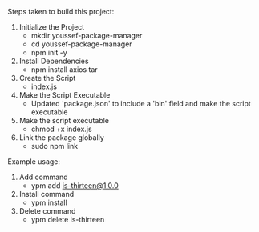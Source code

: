 Steps taken to build this project:

1. Initialize the Project
   - mkdir youssef-package-manager
   - cd youssef-package-manager
   - npm init -y
2. Install Dependencies
   - npm install axios tar
3. Create the Script
   - index.js
4. Make the Script Executable
   - Updated 'package.json' to include a 'bin' field and make the script executable
5. Make the script executable
   - chmod +x index.js
6. Link the package globally
   - sudo npm link
    
Example usage:

1. Add command
   - ypm add is-thirteen@1.0.0
2. Install command
   - ypm install
3. Delete command
   - ypm delete is-thirteen

